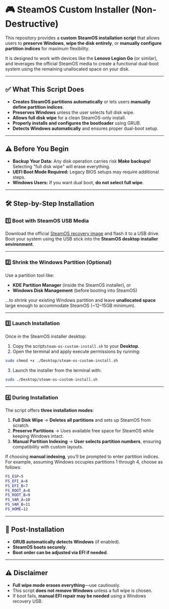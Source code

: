 # 🎮 SteamOS Custom Installer (Non-Destructive)

This repository provides a **custom SteamOS installation script** that allows users to **preserve Windows**, **wipe the disk entirely**, or **manually configure partition indices** for maximum flexibility.

It is designed to work with devices like the **Lenovo Legion Go** (or similar), and leverages the official SteamOS media to create a functional dual-boot system using the remaining unallocated space on your disk.

---

## ✅ What This Script Does

- **Creates SteamOS partitions automatically** or lets users **manually define partition indices**.
- **Preserves Windows** unless the user selects full disk wipe.
- **Allows full disk wipe** for a clean SteamOS-only install.
- **Properly installs and configures the bootloader** using GRUB.
- **Detects Windows automatically** and ensures proper dual-boot setup.

---

## ⚠️ Before You Begin

- **Backup Your Data:** Any disk operation carries risk **Make backups!** Selecting "full disk wipe" will erase everything.
- **UEFI Boot Mode Required:** Legacy BIOS setups may require additional steps.
- **Windows Users:** If you want dual boot, **do not select full wipe**.

---

## 🛠 Step-by-Step Installation

### 1️⃣ Boot with SteamOS USB Media

Download the official [SteamOS recovery image](https://store.steampowered.com/steamos/) and flash it to a USB drive. Boot your system using the USB stick into the **SteamOS desktop installer environment**.

---

### 2️⃣ Shrink the Windows Partition (Optional)
Use a partition tool like:

- **KDE Partition Manager** (inside the SteamOS installer), or
- **Windows Disk Management** (before booting into SteamOS)

...to shrink your existing Windows partition and leave **unallocated space** large enough to accommodate SteamOS (~12–15GB minimum).

---

### 3️⃣ Launch Installation

Once in the SteamOS installer desktop:

1. Copy the script`steam-os-custom-install.sh` to your **Desktop**.
2. Open the terminal and apply execute permissions by running:
```bash
sudo chmod +x ./Desktop/steam-os-custom-install.sh
```
3. Launch the installer from the terminal with:
```bash
sudo ./Desktop/steam-os-custom-install.sh
```

---

### 4️⃣ During Installation

The script offers **three installation modes**:

1. **Full Disk Wipe** → **Deletes all partitions** and sets up SteamOS from scratch.
2. **Preserve Partitions** → Uses available free space for SteamOS while keeping Windows intact.
3. **Manual Partition Indexing** → **User selects partition numbers**, ensuring compatibility with custom layouts.

If choosing **manual indexing**, you’ll be prompted to enter partition indices. For example, assuming Windows occupies partitions 1 through 4, choose as follows:

```bash
FS_ESP=5
FS_EFI_A=6
FS_EFI_B=7
FS_ROOT_A=8
FS_ROOT_B=9
FS_VAR_A=10
FS_VAR_B=11
FS_HOME=12
```
---

## 🔄 Post-Installation

- **GRUB automatically detects Windows** (if enabled).
- **SteamOS boots securely**.
- **Boot order can be adjusted via EFI if needed**.

---

## ⚠️ Disclaimer

- **Full wipe mode erases everything**—use cautiously.
- This script **does not remove Windows** unless a full wipe is chosen.
- If boot fails, **manual EFI repair may be needed** using a Windows recovery USB.
